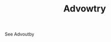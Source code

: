 ---
title: Advowtry
permalink: "/definitions/advowtry.html"
body: See Advoutby
published_at: '2018-07-07'
layout: post
---